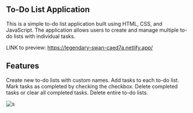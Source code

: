## To-Do List Application

This is a simple to-do list application built using HTML, CSS, and JavaScript. The application allows users to create and manage multiple to-do lists with individual tasks.

LINK to preview: https://legendary-swan-caed7a.netlify.app/ 

 
## Features

Create new to-do lists with custom names.
Add tasks to each to-do list.
Mark tasks as completed by checking the checkbox.
Delete completed tasks or clear all completed tasks.
Delete entire to-do lists.

![s](https://github.com/JuliaDolko/TodoList/assets/95941618/3413317b-4cb5-4213-b045-3e58dc07e871)

